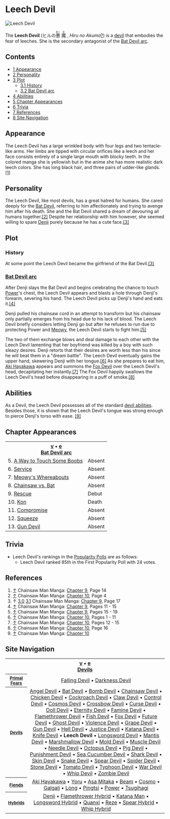 # Leech Devil

![Leech Devil](https://static.wikia.nocookie.net/chainsaw-man/images/8/8c/Leech_Devil_anime.png)

The **Leech Devil** (ヒルの<ruby lang="ja"><rb>悪</rb><rp> (</rp><rt>あく</rt><rp>) </rp></ruby> <ruby lang="ja"><rb>魔</rb><rp> (</rp><rt>ま</rt><rp>) </rp></ruby> , _Hiru no Akuma_[?](http://en.wikipedia.org/wiki/Help:Installing_Japanese_character_sets "wikipedia:Help:Installing Japanese character sets")) is a [devil](/wiki/Devil "Devil") that embodies the fear of leeches. She is the secondary antagonist of the [Bat Devil arc](/wiki/Bat_Devil_arc "Bat Devil arc").

## Contents

-   [1 Appearance](#Appearance)
-   [2 Personality](#Personality)
-   [3 Plot](#Plot)
    -   [3.1 History](#History)
    -   [3.2 Bat Devil arc](#Bat_Devil_arc)
-   [4 Abilities](#Abilities)
-   [5 Chapter Appearances](#Chapter_Appearances)
-   [6 Trivia](#Trivia)
-   [7 References](#References)
-   [8 Site Navigation](#Site_Navigation)

## Appearance

The Leech Devil has a large wrinkled body with four legs and two tentacle-like arms. Her limbs are tipped with circular orifices like a leech and her face consists entirely of a single large mouth with blocky teeth. In the colored manga she is yellowish but in the anime she has more realistic dark leech colors. She has long black hair, and three pairs of udder-like glands.[\[1\]](#cite_note-Ch9Pg14-1)

## Personality

The Leech Devil, like most devils, has a great hatred for humans. She cared deeply for the [Bat Devil](/wiki/Bat_Devil "Bat Devil"), referring to him affectionately and trying to avenge him after his death. She and the Bat Devil shared a dream of devouring all humans together.[\[2\]](#cite_note-Ch10Pg4-2) Despite her relationship with him however, she seemed willing to spare [Denji](/wiki/Denji "Denji") purely because he has a cute face.[\[3\]](#cite_note-Ch9Pg17-3)

## Plot

### History

At some point the Leech Devil became the girlfriend of the Bat Devil.[\[3\]](#cite_note-Ch9Pg17-3)

### [Bat Devil arc](/wiki/Bat_Devil_arc "Bat Devil arc")

After Denji slays the Bat Devil and begins celebrating the chance to touch [Power](/wiki/Power "Power")'s chest, the Leech Devil appears and blasts a hole through Denji's forearm, severing his hand. The Leech Devil picks up Denji's hand and eats it.[\[4\]](#cite_note-Ch9Pg11_-_15-4)

Denji pulled his chainsaw cord in an attempt to transform but his chainsaw only partially emerges from his head due to his lack of blood. The Leech Devil briefly considers letting Denji go but after he refuses to run due to protecting Power and [Meowy](/wiki/Meowy "Meowy"), the Leech Devil starts to fight him.[\[5\]](#cite_note-Ch9Pg15_-_19-5)

The two of them exchange blows and deal damage to each other with the Leech Devil lamenting that her boyfriend was killed by a boy with such sleazy desires. Denji retorts that their desires are worth less than his since he will beat them in a "dream battle". The Leech Devil eventually gains the upper hand, skewering Denji with her tongue.[\[6\]](#cite_note-Ch10Pg1_-_11-6) As she prepares to eat him, [Aki Hayakawa](/wiki/Aki_Hayakawa "Aki Hayakawa") appears and summons the [Fox Devil](/wiki/Fox_Devil "Fox Devil") over the Leech Devil's head, decapitating her instantly.[\[7\]](#cite_note-Ch10Pg12_-_15-7) The Fox Devil happily swallows the Leech Devil's head before disappearing in a puff of smoke.[\[8\]](#cite_note-Ch10Pg16-8)

## Abilities

As a Devil, the Leech Devil possesses all of the standard [devil abilities](/wiki/Devil#General_Abilities "Devil"). Besides those, it is shown that the Leech Devil's tongue was strong enough to pierce Denji's torso with ease. [\[9\]](#cite_note-Ch10-9)

## Chapter Appearances

<table><tbody><tr><th colspan="2"><span><a href="/wiki/Template:Appearance/Bat_Devil_Arc" title="Template:Appearance/Bat Devil Arc"><span title="View this template">v</span></a>&nbsp;<span>•</span>&nbsp;<a target="_blank" rel="noreferrer noopener" href="https://chainsaw-man.fandom.com/wiki/Template:Appearance/Bat_Devil_Arc?action=edit"><span title="You can edit this template. Please use the preview button before saving.">e</span></a></span><center><a href="/wiki/Bat_Devil_arc" title="Bat Devil arc"><span>Bat Devil arc</span></a></center></th></tr><tr><td>5. <a href="/wiki/Chapter_5" title="Chapter 5">A Way to Touch Some Boobs</a></td><td><span>Absent</span></td></tr><tr><td>6. <a href="/wiki/Chapter_6" title="Chapter 6">Service</a></td><td><span>Absent</span></td></tr><tr><td>7. <a href="/wiki/Chapter_7" title="Chapter 7">Meowy's Whereabouts</a></td><td><span>Absent</span></td></tr><tr><td>8. <a href="/wiki/Chapter_8" title="Chapter 8">Chainsaw vs. Bat</a></td><td><span>Absent</span></td></tr><tr><td>9. <a href="/wiki/Chapter_9" title="Chapter 9">Rescue</a></td><td><span>Debut</span></td></tr><tr><td>10. <a href="/wiki/Chapter_10" title="Chapter 10">Kon</a></td><td><span>Death</span></td></tr><tr><td>11. <a href="/wiki/Chapter_11" title="Chapter 11">Compromise</a></td><td><span>Absent</span></td></tr><tr><td>12. <a href="/wiki/Chapter_12" title="Chapter 12">Squeeze</a></td><td><span>Absent</span></td></tr><tr><td>13. <a href="/wiki/Chapter_13" title="Chapter 13">Gun Devil</a></td><td><span>Absent</span></td></tr></tbody></table>

## Trivia

-   Leech Devil's rankings in the [Popularity Polls](/wiki/Popularity_Polls "Popularity Polls") are as follows:
    -   Leech Devil ranked 85th in the First Popularity Poll with 24 votes.

## References

1.  [↑](#cite_ref-Ch9Pg14_1-0) Chainsaw Man Manga: [Chapter 9](/wiki/Chapter_9 "Chapter 9"), Page 14
2.  [↑](#cite_ref-Ch10Pg4_2-0) Chainsaw Man Manga: [Chapter 10](/wiki/Chapter_10 "Chapter 10"), Page 4
3.  ↑ [3.0](#cite_ref-Ch9Pg17_3-0) [3.1](#cite_ref-Ch9Pg17_3-1) Chainsaw Man Manga: [Chapter 9](/wiki/Chapter_9 "Chapter 9"), Page 17
4.  [↑](#cite_ref-Ch9Pg11_-_15_4-0) Chainsaw Man Manga: [Chapter 9](/wiki/Chapter_9 "Chapter 9"), Pages 11 - 15
5.  [↑](#cite_ref-Ch9Pg15_-_19_5-0) Chainsaw Man Manga: [Chapter 9](/wiki/Chapter_9 "Chapter 9"), Pages 15 - 19
6.  [↑](#cite_ref-Ch10Pg1_-_11_6-0) Chainsaw Man Manga: [Chapter 10](/wiki/Chapter_10 "Chapter 10"), Pages 1 - 11
7.  [↑](#cite_ref-Ch10Pg12_-_15_7-0) Chainsaw Man Manga: [Chapter 10](/wiki/Chapter_10 "Chapter 10"), Pages 12 - 15
8.  [↑](#cite_ref-Ch10Pg16_8-0) Chainsaw Man Manga: [Chapter 10](/wiki/Chapter_10 "Chapter 10"), Page 16
9.  [↑](#cite_ref-Ch10_9-0) Chainsaw Man Manga: [Chapter 10](/wiki/Chapter_10 "Chapter 10")

## Site Navigation

<table align="center" cellpadding="2" cellspacing="2"><tbody><tr><th colspan="2"><span><a href="/wiki/Template:Devils" title="Template:Devils"><span title="View this template">v</span></a>&nbsp;<span>•</span>&nbsp;<a target="_blank" rel="noreferrer noopener" href="https://chainsaw-man.fandom.com/wiki/Template:Devils?action=edit"><span title="You can edit this template. Please use the preview button before saving.">e</span></a></span><center><a href="/wiki/Devil" title="Devil"><span>Devils</span></a></center></th></tr><tr><th><small><b><a href="/wiki/Devil#Primal_Devils" title="Devil"><span>Primal Fears</span></a></b></small></th><td align="center"><a href="/wiki/Falling_Devil" title="Falling Devil">Falling Devil</a> • <a href="/wiki/Darkness_Devil" title="Darkness Devil">Darkness Devil</a></td></tr><tr><th><small><b><a href="/wiki/Devil" title="Devil"><span>Devils</span></a></b></small></th><td align="center"><a href="/wiki/Angel_Devil" title="Angel Devil">Angel Devil</a> • <a href="/wiki/Bat_Devil" title="Bat Devil">Bat Devil</a> • <a href="/wiki/Reze" title="Reze">Bomb Devil</a> • <a href="/wiki/Pochita" title="Pochita">Chainsaw Devil</a> • <a href="/wiki/Bucky" title="Bucky">Chicken Devil</a> • <a href="/wiki/Cockroach_Devil" title="Cockroach Devil">Cockroach Devil</a> • <a href="/wiki/Claw_Devil" title="Claw Devil">Claw Devil</a> • <a href="/wiki/Control_Devil" title="Control Devil">Control Devil</a> • <a href="/wiki/Cosmo" title="Cosmo">Cosmos Devil</a> • <a href="/wiki/Quanxi" title="Quanxi">Crossbow Devil</a> • <a href="/wiki/Curse_Devil" title="Curse Devil">Curse Devil</a> • <a href="/wiki/Doll_Devil" title="Doll Devil">Doll Devil</a> • <a href="/wiki/Eternity_Devil" title="Eternity Devil">Eternity Devil</a> • <a href="/wiki/Fami" title="Fami">Famine Devil</a> • <a href="/wiki/Flamethrower_Hybrid" title="Flamethrower Hybrid">Flamethrower Devil</a> • <a href="/wiki/Fish_Devil" title="Fish Devil">Fish Devil</a> • <a href="/wiki/Fox_Devil" title="Fox Devil">Fox Devil</a> • <a href="/wiki/Future_Devil" title="Future Devil">Future Devil</a> • <a href="/wiki/Ghost_Devil" title="Ghost Devil">Ghost Devil</a> • <a href="/wiki/Galgali" title="Galgali">Violence Devil</a> • <a href="/wiki/Grape_Devil" title="Grape Devil">Grape Devil</a> • <a href="/wiki/Gun_Devil" title="Gun Devil">Gun Devil</a> • <a href="/wiki/Hell_Devil" title="Hell Devil">Hell Devil</a> • <a href="/wiki/Justice_Devil" title="Justice Devil">Justice Devil</a> • <a href="/wiki/Katana_Man" title="Katana Man">Katana Devil</a> • <a href="/wiki/Knife_Devil" title="Knife Devil">Knife Devil</a> • <strong>Leech Devil</strong> • <a href="/wiki/Longsword_Hybrid" title="Longsword Hybrid">Longsword Devil</a> • <a href="/wiki/Mantis_Devil" title="Mantis Devil">Mantis Devil</a> • <a href="/wiki/Marshmallow_Devil" title="Marshmallow Devil">Marshmallow Devil</a> • <a href="/wiki/Mold_Devil" title="Mold Devil">Mold Devil</a> • <a href="/wiki/Muscle_Devil" title="Muscle Devil">Muscle Devil</a> • <a href="/wiki/Needle_Devil" title="Needle Devil">Needle Devil</a> • <a href="/wiki/Octopus_Devil" title="Octopus Devil">Octopus Devil</a> • <a href="/wiki/Pig_Devil" title="Pig Devil">Pig Devil</a> • <a href="/wiki/Punishment_Devil" title="Punishment Devil">Punishment Devil</a> • <a href="/wiki/Sea_Cucumber_Devil" title="Sea Cucumber Devil">Sea Cucumber Devil</a> • <a href="/wiki/Beam" title="Beam">Shark Devil</a> • <a href="/wiki/Skin_Devil" title="Skin Devil">Skin Devil</a> • <a href="/wiki/Snake_Devil" title="Snake Devil">Snake Devil</a> • <a href="/wiki/Spear_Hybrid" title="Spear Hybrid">Spear Devil</a> • <a href="/wiki/Spider_Devil" title="Spider Devil">Spider Devil</a> • <a href="/wiki/Stone_Devil" title="Stone Devil">Stone Devil</a> • <a href="/wiki/Tomato_Devil" title="Tomato Devil">Tomato Devil</a> • <a href="/wiki/Typhoon_Devil" title="Typhoon Devil">Typhoon Devil</a> • <a href="/wiki/Yoru" title="Yoru">War Devil</a> • <a href="/wiki/Whip_Hybrid" title="Whip Hybrid">Whip Devil</a> • <a href="/wiki/Zombie_Devil" title="Zombie Devil">Zombie Devil</a></td></tr><tr><th><small><b><a href="/wiki/Fiend" title="Fiend"><span>Fiends</span></a></b></small></th><td align="center"><a href="/wiki/Aki_Hayakawa" title="Aki Hayakawa">Aki Hayakawa</a> • <a href="/wiki/Yoru" title="Yoru">Yoru</a> • <a href="/wiki/Asa_Mitaka" title="Asa Mitaka">Asa Mitaka</a> • <a href="/wiki/Beam" title="Beam">Beam</a> • <a href="/wiki/Cosmo" title="Cosmo">Cosmo</a> • <a href="/wiki/Galgali" title="Galgali">Galgali</a> • <a href="/wiki/Long" title="Long">Long</a> • <a href="/wiki/Pingtsi" title="Pingtsi">Pingtsi</a> • <a href="/wiki/Power" title="Power">Power</a> • <a href="/wiki/Tsugihagi" title="Tsugihagi">Tsugihagi</a></td></tr><tr><th><small><b><a href="/wiki/Hybrid" title="Hybrid"><span>Hybrids</span></a></b></small></th><td align="center"><a href="/wiki/Denji" title="Denji">Denji</a> • <a href="/wiki/Flamethrower_Hybrid" title="Flamethrower Hybrid">Flamethrower Hybrid</a> • <a href="/wiki/Katana_Man" title="Katana Man">Katana Man</a> • <a href="/wiki/Longsword_Hybrid" title="Longsword Hybrid">Longsword Hybrid</a> • <a href="/wiki/Quanxi" title="Quanxi">Quanxi</a> • <a href="/wiki/Reze" title="Reze">Reze</a> • <a href="/wiki/Spear_Hybrid" title="Spear Hybrid">Spear Hybrid</a> • <a href="/wiki/Whip_Hybrid" title="Whip Hybrid">Whip Hybrid</a></td></tr></tbody></table>
